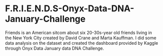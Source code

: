 # F.R.I.E.N.D.S-Onyx-Data-DNA-January-Challenge
Friends is an American sitcom about six 20-30s-year old friends living in the New York City created by David Crane and Marta Kauffman. I did some data analysis on the dataset and created the dashboard provided by Kaggle through Onyx Data January data DNA Challenge.
